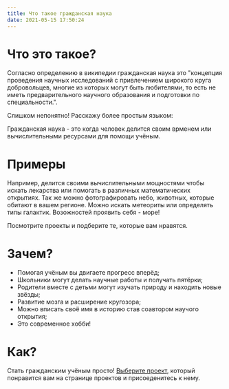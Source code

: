 ```yaml
---
title: Что такое гражданская наука
date: 2021-05-15 17:50:24
---
```


# Что это такое?

Согласно определению в википедии гражданская наука это "концепция проведения научных исследований с привлечением широкого круга добровольцев, многие из которых могут быть любителями, то есть не иметь предварительного научного образования и подготовки по специальности.".

Слишком непонятно! Расскажу более простым языком:

Гражданская наука - это когда человек делится своим врменем или вычислительными ресурсами для помощи учёным. 

# Примеры

Например, делится своими вычислительными мощностями чтобы искать лекарства или помогать в различных математических открытиях. Так же можно фотографировать небо, животных, которые обитают в вашем регионе. Можно искать метеориты или определять типы галактик. Возожностей проявить себя - море!

Посмотрите проекты и подберите те, которые вам нравятся.

# Зачем?

* Помогая учёным вы двигаете прогресс вперёд;
* Школьники могут делать научные работы и получать пятёрки;
* Родители вместе с детьми могут изучать природу и находить новые звёзды;
* Развитие мозга и расширение кругозора;
* Можно вписать своё имя в историю став соавтором научого открытия;
* Это современное хобби!

# Как?

Стать гражданским учёным просто! <a class="nav-link" href="/projects">Выберите проект</a>, который понравится вам на странице проектов и присоеденитесь к нему.